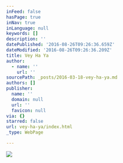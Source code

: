 ```yaml
---
inFeed: false
hasPage: true
inNav: true
inLanguage: null
keywords: []
description: ''
datePublished: '2016-08-26T09:26:36.659Z'
dateModified: '2016-08-26T09:26:36.209Z'
title: Vey Ha Ya
author:
  - name: ''
    url: ''
sourcePath: _posts/2016-03-18-vey-ha-ya.md
authors: []
publisher:
  name: ''
  domain: null
  url: ''
  favicon: null
via: {}
starred: false
url: vey-ha-ya/index.html
_type: WebPage

---
```

![](https://the-grid-user-content.s3-us-west-2.amazonaws.com/e88cba8b-fb9c-4ceb-ab52-6605f1cf5132.jpg)